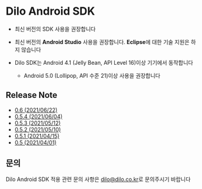 # Dilo Android SDK

* 최신 버전의 SDK 사용을 권장합니다


* 최신 버전의 **Android Studio** 사용을 권장합니다. **Eclipse**에 대한 기술 지원은 하지 않습니다


* Dilo SDK는 Android 4.1 (Jelly Bean, API Level 16)이상 기기에서 동작합니다
    - Android 5.0 (Lollipop, API 수준 21)이상 사용을 권장합니다
  
## Release Note

* [0.6 (2021/06/22)](sample-app/README.md)
* [0.5.4 (2021/06/04)](https://github.com/dilogithub/android-sdk/blob/0.5.4/sample-app/README.md)
* [0.5.3 (2021/05/12)](https://github.com/dilogithub/android-sdk/blob/0.5.3/sample-app/README.md)
* [0.5.2 (2021/05/10)](https://github.com/dilogithub/android-sdk/blob/0.5.2/sample-app/README.md)
* [0.5.1 (2021/04/15)](https://github.com/dilogithub/android-sdk/blob/0.5.1/sample-app/README.md)
* [0.5 (2021/04/01)](https://github.com/dilogithub/android-sdk/blob/0.5/sample-app/README.md)

## 문의

Dilo Android SDK 적용 관련 문의 사항은 [dilo@dilo.co.kr](dilo@dilo.co.kr)로 문의주시기 바랍니다
